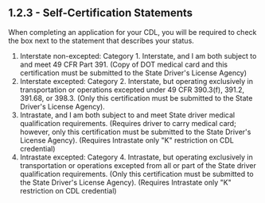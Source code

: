 ## 1.2.3 - Self-Certification Statements
When completing an application for your CDL, you will be required to check the box next to the statement that describes your status.
1. Interstate non-excepted: Category 1. Interstate, and I am both subject to and meet 49 CFR Part 391. (Copy of DOT medical card and this certification must be submitted to the State Driver's License Agency)
2. Interstate excepted: Category 2. Interstate, but operating exclusively in transportation or operations excepted under 49 CFR 390.3(f), 391.2, 391.68, or 398.3. (Only this certification must be submitted to the State Driver's License Agency).
3. Intrastate, and I am both subject to and meet State driver medical qualification requirements. (Requires driver to carry medical card; however, only this certification must be submitted to the State Driver's License Agency). (Requires Intrastate only "K" restriction on CDL credential)
4. Intrastate excepted: Category 4. Intrastate, but operating exclusively in transportation or operations excepted from all or part of the State driver qualification requirements. (Only this certification must be submitted to the State Driver's License Agency). (Requires Intrastate only "K" restriction on CDL credential)